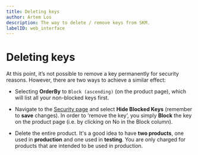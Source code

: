 ```yaml
---
title: Deleting keys
author: Artem Los
description: The way to delete / remove keys from SKM.
labelID: web_interface
---
```


# Deleting keys

At this point, it’s not possible to remove a key permanently for security reasons. However, there are two ways to achieve a similar effect:

* Selecting **OrderBy** to `Block (ascending)` (on the product page), which will list all your non-blocked keys first.

* Navigate to the [Security page](https://app.cryptolens.io/User/Security) and select **Hide Blocked Keys** (remember to **save** changes). In order to ‘remove the key’, you simply **Block** the key on the product page (i.e. by clicking on No in the Block column).

* Delete the entire product. It's a good idea to have **two products**, one used in **production** and one used in **testing**. You are only charged for products that are intended to be used in production.
